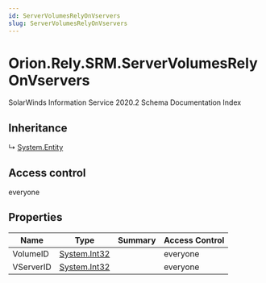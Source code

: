 ```yaml
---
id: ServerVolumesRelyOnVservers
slug: ServerVolumesRelyOnVservers
---
```


# Orion.Rely.SRM.ServerVolumesRelyOnVservers

SolarWinds Information Service 2020.2 Schema Documentation Index

## Inheritance

↳ [System.Entity](./../System/Entity)

## Access control

everyone

## Properties

| Name | Type | Summary | Access Control |
| ------ | ------ | ------ | ------ |
| VolumeID | [System.Int32](https://docs.microsoft.com/en-us/dotnet/api/system.int32) |  | everyone |
| VServerID | [System.Int32](https://docs.microsoft.com/en-us/dotnet/api/system.int32) |  | everyone |

